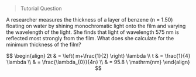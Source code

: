 > Tutorial Question

A researcher measures the thickness of a layer of benzene (n = 1.50) floating on water by shining monochromatic light onto the film and varying the wavelength of the light. She finds that light of wavelength $575 \ \text{nm}$ is reflected most strongly from the film. What does she calculate for the minimum thickness of the film?

$$
\begin{align}
2t  & = \left( m+\frac{1}{2} \right) \lambda \\
t  & = \frac{1}{4} \lambda  \\
 & = \frac{\lambda_{0}}{4n} \\
 & = 95.8 \ \mathrm{nm}
\end{align}
$$
